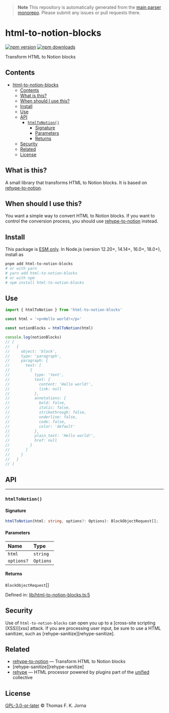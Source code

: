 > **Note**
> This repository is automatically generated from the [main parser monorepo](https://github.com/TrialAndErrorOrg/parsers). Please submit any issues or pull requests there.

# html-to-notion-blocks

[![npm version](https://badge.fury.io/js/html-to-notion-blocks.svg)](https://badge.fury.io/js/html-to-notion-blocks) [![npm downloads](https://img.shields.io/npm/dm/html-to-notion-blocks.svg)](https://www.npmjs.com/package/html-to-notion-blocks)

Transform HTML to Notion blocks

## Contents

*   [html-to-notion-blocks](#html-to-notion-blocks)
    *   [Contents](#contents)
    *   [What is this?](#what-is-this)
    *   [When should I use this?](#when-should-i-use-this)
    *   [Install](#install)
    *   [Use](#use)
    *   [API](#api)
        *   [`htmlToNotion()`](#htmltonotion)
            *   [Signature](#signature)
            *   [Parameters](#parameters)
            *   [Returns](#returns)
    *   [Security](#security)
    *   [Related](#related)
    *   [License](#license)

## What is this?

A small library that transforms HTML to Notion blocks. It is based on [rehype-to-notion][rehype-to-notion].

## When should I use this?

You want a simple way to convert HTML to Notion blocks. If you want to control the conversion process, you should use [rehype-to-notion][rehype-to-notion] instead.

## Install

This package is [ESM only](https://gist.github.com/sindresorhus/a39789f98801d908bbc7ff3ecc99d99c). In Node.js (version 12.20+, 14.14+, 16.0+, 18.0+), install as

```bash
pnpm add html-to-notion-blocks
# or with yarn
# yarn add html-to-notion-blocks
# or with npm
# npm install html-to-notion-blocks
```

## Use

```ts
import { htmlToNotion } from 'html-to-notion-blocks'

const html = '<p>Hello world!</p>'

const notionBlocks = htmlToNotion(html)

console.log(notionBlocks)
// [
//   {
//     object: 'block',
//     type: 'paragraph',
//     paragraph: {
//       text: [
//         {
//           type: 'text',
//           text: {
//             content: 'Hello world!',
//             link: null
//           },
//           annotations: {
//             bold: false,
//             italic: false,
//             strikethrough: false,
//             underline: false,
//             code: false,
//             color: 'default'
//           },
//           plain_text: 'Hello world!',
//           href: null
//         }
//       ]
//     }
//   }
// ]
```

## API

***

### `htmlToNotion()`

#### Signature

```ts
htmlToNotion(html: string, options?: Options): BlockObjectRequest[];
```

#### Parameters

| Name | Type |
| :------ | :------ |
| `html` | `string` |
| `options?` | `Options` |

#### Returns

`BlockObjectRequest`[]

Defined in:  [lib/html-to-notion-blocks.ts:5](https://github.com/TrialAndErrorOrg/parsers/blob/main/libs/notion/html-to-notion-blocks/src/lib/html-to-notion-blocks.ts#L5)

## Security

Use of `html-to-notion-blocks` can open you up to a [cross-site scripting (XSS)][xss] attack. If you are processing user input, be sure to use a HTML sanitizer, such as [rehype-sanitize][rehype-sanitize].

## Related

*   [rehype-to-notion][rehype-to-notion]
    — Transform HTML to Notion blocks
*   [rehype-sanitize][rehype-sanitize]
*   [rehype][rehype]
    — HTML processor powered by plugins part of the [unified][unified] collective

## License

[GPL-3.0-or-later](LICENSE) © Thomas F. K. Jorna

[unified]: https://unifiedjs.com

[unifiedgh]: https://github.com/unifiedjs/unified

[xast-from-xml]: https://github.com/syntax-tree/xast-util-from-xml

[rehype]: https://github.com/rehypejs/rehype

[rejour]: https://github.com/TrialAndErrorOrg/parsers/tree/main/libs/rejour

[rejour-parse]: https://github.com/TrialAndErrorOrg/parsers/tree/main/libs/rejour/rejour-parse

[rejour-stringify]: https://github.com/TrialAndErrorOrg/parsers/tree/main/libs/rejour/rejour-stringify

[rejour-move-abstract]: https://github.com/TrialAndErrorOrg/parsers/tree/main/libs/rejour/rejour-move-abstract

[rejour-meta]: https://github.com/TrialAndErrorOrg/parsers/tree/main/libs/rejour/rejour-meta

[rejour-relatex]: https://github.com/TrialAndErrorOrg/parsers/tree/main/libs/rejour/rejour-relatex

[relatex]: https://github.com/TrialAndErrorOrg/parsers/tree/main/libs/relatex

[relatex-parse]: https://github.com/TrialAndErrorOrg/parsers/tree/main/libs/relatex/relatex-parse

[jast]: https://github.com/TrialAndErrorOrg/parsers/tree/main/libs/rejour/jast

[jast-util-to-texast]: https://github.com/TrialAndErrorOrg/parsers/tree/main/libs/rejour/jast-util-to-texast

[jastscript]: https://github.com/TrialAndErrorOrg/parsers/tree/main/libs/rejour/jastscript

[texast]: https://github.com/TrialAndErrorOrg/parsers/tree/main/libs/relatex/texast

[texast-util-to-latex]: https://github.com/TrialAndErrorOrg/parsers/tree/main/libs/relatex/texast-util-to-latex

[hast]: https://github.com/syntax-tree/hast

[xast]: https://github.com/syntax-tree/xast

[mdast]: https://github.com/syntax-tree/mdast

[mdast-markdown]: https://github.com/syntax-tree/mdast-util-to-markdown

[latex-utensils]: https://github.com/tamuratak/latex-utensils

[latexjs]: https://github.com/latexjs/latexjs

[reoff]: https://github.com/TrialAndErrorOrg/parsers/tree/main/libs/reoff

[reoff-parse]: https://github.com/TrialAndErrorOrg/parsers/tree/main/libs/reoff/reoff-parse

[reoff-rejour]: https://github.com/TrialAndErrorOrg/parsers/tree/main/libs/reoff/reoff-rejour

[ooxast]: https://github.com/TrialAndErrorOrg/parsers/tree/main/libs/ooxast/ooxast

[ooxast]: https://github.com/TrialAndErrorOrg/parsers/tree/main/libs/ooxast/ooxast-util-to-jast

[rehype-to-notion]: https://github.com/TrialAndErrorOrg/parsers/tree/main/libs/notion/rehype-to-notion

[html-to-notion-blocks]: https://github.com/TrialAndErrorOrg/parsers/tree/main/libs/notion/html-to-notion-blocks
